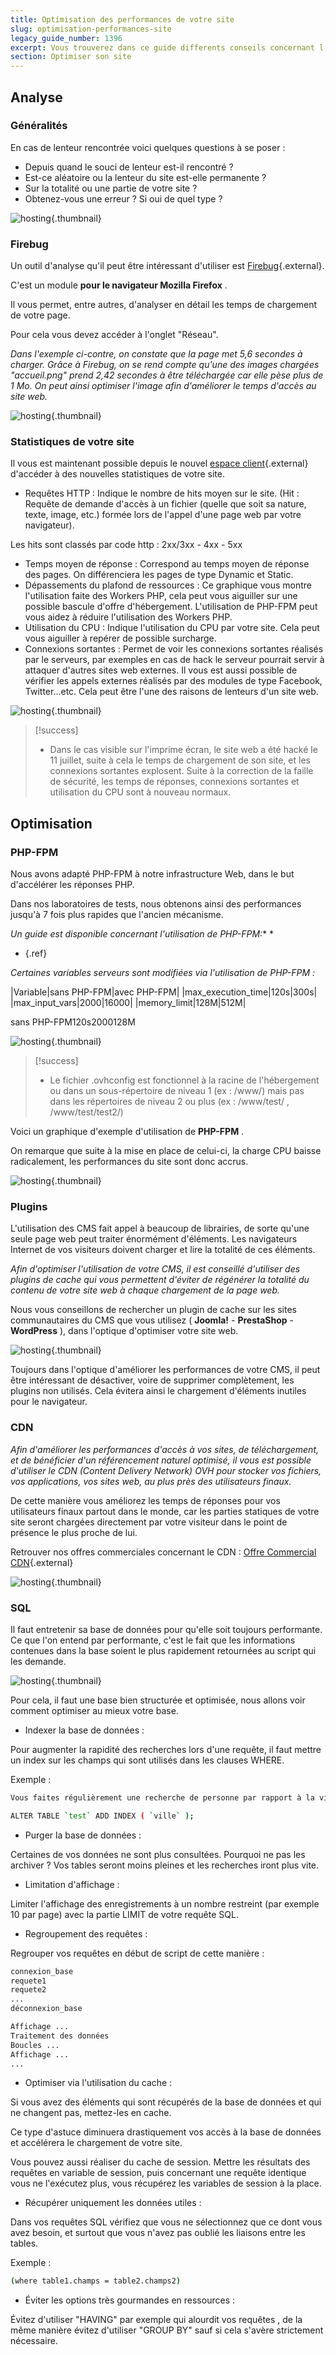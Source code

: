 ```yaml
---
title: Optimisation des performances de votre site
slug: optimisation-performances-site
legacy_guide_number: 1396
excerpt: Vous trouverez dans ce guide differents conseils concernant l'analyse des lenteurs sur votre site web, ainsi que des pistes d'amelioration.
section: Optimiser son site
---
```



## Analyse

### Généralités
En cas de lenteur rencontrée voici quelques questions à se poser :

- Depuis quand le souci de lenteur est-il rencontré ?
- Est-ce aléatoire ou la lenteur du site est-elle permanente ?
- Sur la totalité ou une partie de votre site ?
- Obtenez-vous une erreur ? Si oui de quel type ?


![hosting](images/1876.png){.thumbnail}


### Firebug
Un outil d'analyse qu'il peut être intéressant d'utiliser est [Firebug](https://addons.mozilla.org/fr/firefox/addon/firebug/){.external}.

C'est un module  **pour le navigateur Mozilla Firefox** .

Il vous permet, entre autres, d'analyser en détail les temps de chargement de votre page.

Pour cela vous devez accéder à l'onglet "Réseau".

*Dans l'exemple ci-contre, on constate que la page met 5,6 secondes à charger. Grâce à Firebug, on se rend compte qu'une des images chargées "accueil.png" prend 2,42 secondes à être téléchargée car elle pèse plus de 1 Mo. On peut ainsi optimiser l'image afin d'améliorer le temps d'accès au site web.*


![hosting](images/1886.png){.thumbnail}


### Statistiques de votre site
Il vous est maintenant possible depuis le nouvel [espace client](https://www.ovh.com/manager/web/login.html){.external} d'accéder à des nouvelles statistiques de votre site.

- Requêtes HTTP : Indique le nombre de hits moyen sur le site. (Hit : Requête de demande d'accès à un fichier (quelle que soit sa nature, texte, image, etc.) formée lors de l'appel d'une page web par votre navigateur).

Les hits sont classés par code http : 2xx/3xx - 4xx - 5xx

- Temps moyen de réponse : Correspond au temps moyen de réponse des pages. On différenciera les pages de type Dynamic et Static.
- Dépassements du plafond de ressources : Ce graphique vous montre l'utilisation faite des Workers PHP, cela peut vous aiguiller sur une possible bascule d'offre d'hébergement. L'utilisation de PHP-FPM peut vous aidez à réduire l'utilisation des Workers PHP.
- Utilisation du CPU : Indique l'utilisation du CPU par votre site. Cela peut vous aiguiller à repérer de possible surcharge.
- Connexions sortantes : Permet de voir les connexions sortantes réalisés par le serveurs, par exemples en cas de hack le serveur pourrait servir à attaquer d'autres sites web externes. Il vous est aussi possible de vérifier les appels externes réalisés par des modules de type Facebook, Twitter...etc. Cela peut être l'une des raisons de lenteurs d'un site web.


![hosting](images/2105.png){.thumbnail}



> [!success]
>
> - Dans le cas visible sur l'imprime écran, le site web a été hacké le
> 11 juillet, suite à cela le temps de chargement de son site, et les
> connexions sortantes explosent. Suite à la correction de la faille de
> sécurité, les temps de réponses, connexions sortantes et utilisation
> du CPU sont à nouveau normaux.
>

## Optimisation

### PHP-FPM
Nous avons adapté PHP-FPM à notre infrastructure Web, dans le but d'accélérer les réponses PHP.

Dans nos laboratoires de tests, nous obtenons ainsi des performances jusqu'à 7 fois plus rapides que l'ancien mécanisme.

*Un guide est disponible concernant l'utilisation de PHP-FPM:** *

- []({legacy}1175){.ref}

*Certaines variables serveurs sont modifiées via l'utilisation de PHP-FPM :*


|Variable|sans PHP-FPM|avec PHP-FPM|
|max_execution_time|120s|300s|
|max_input_vars|2000|16000|
|memory_limit|128M|512M|

sans PHP-FPM120s2000128M


![hosting](images/1890.png){.thumbnail}



> [!success]
>
> - Le fichier .ovhconfig est fonctionnel à la racine de l'hébergement ou
> dans un sous-répertoire de niveau 1 (ex : /www/) mais pas dans les
> répertoires de niveau 2 ou plus (ex : /www/test/ , /www/test/test2/)
>
Voici un graphique d'exemple d'utilisation de  **PHP-FPM** .

On remarque que suite à la mise en place de celui-ci, la charge CPU baisse radicalement, les performances du site sont donc accrus.


![hosting](images/2167.png){.thumbnail}


### Plugins
L'utilisation des CMS fait appel à beaucoup de librairies, de sorte qu'une seule page web peut traiter énormément d'éléments. Les navigateurs Internet de vos visiteurs doivent charger et lire la totalité de ces éléments.

*Afin d'optimiser l'utilisation de votre CMS, il est conseillé d'utiliser des plugins de cache qui vous permettent d'éviter de régénérer la totalité du contenu de votre site web à chaque chargement de la page web.*

Nous vous conseillons de rechercher un plugin de cache sur les sites communautaires du CMS que vous utilisez ( **Joomla!**  -  **PrestaShop**  - **WordPress** ), dans l'optique d'optimiser votre site web.


![hosting](images/1892.png){.thumbnail}

Toujours dans l'optique d'améliorer les performances de votre CMS, il peut être intéressant de désactiver, voire de supprimer complètement, les plugins non utilisés. Cela évitera ainsi le chargement d'éléments inutiles pour le navigateur.


### CDN
*Afin d'améliorer les performances d'accès à vos sites, de téléchargement, et de bénéficier d'un référencement naturel optimisé, il vous est possible d'utiliser le CDN (Content Delivery Network) OVH pour stocker vos fichiers, vos applications, vos sites web, au plus près des utilisateurs finaux.*

De cette manière vous améliorez les temps de réponses pour vos utilisateurs finaux partout dans le monde, car les parties statiques de votre site seront chargées directement par votre visiteur dans le point de présence le plus proche de lui.

Retrouver nos offres commerciales concernant le CDN : [Offre Commercial CDN](https://www.ovh.com/fr/cdn/){.external}


![hosting](images/1891.png){.thumbnail}


### SQL
Il faut entretenir sa base de données pour qu'elle soit toujours performante. Ce que l'on entend par performante, c'est le fait que les informations contenues dans la base soient le plus rapidement retournées au script qui les demande.


![hosting](images/2002.png){.thumbnail}

Pour cela, il faut une base bien structurée et optimisée, nous allons voir comment optimiser au mieux votre base.

- Indexer la base de données :

Pour augmenter la rapidité des recherches lors d'une requête, il faut mettre un index sur les champs qui sont utilisés dans les clauses WHERE.

Exemple :


```bash
Vous faites régulièrement une recherche de personne par rapport à la ville. Il faut indexer le champ "ville" avec la requête suivante :

ALTER TABLE `test` ADD INDEX ( `ville` );
```

- Purger la base de données :

Certaines de vos données ne sont plus consultées. Pourquoi ne pas les archiver ? Vos tables seront moins pleines et les recherches iront plus vite.

- Limitation d'affichage :

Limiter l'affichage des enregistrements à un nombre restreint (par exemple 10 par page) avec la partie LIMIT de votre requête SQL.

- Regroupement des requêtes :

Regrouper vos requêtes en début de script de cette manière :


```bash
connexion_base
requete1
requete2
...
déconnexion_base

Affichage ...
Traitement des données
Boucles ...
Affichage ...
...
```

- Optimiser via l'utilisation du cache :

Si vous avez des éléments qui sont récupérés de la base de données et qui ne changent pas, mettez-les en cache.

Ce type d'astuce diminuera drastiquement vos accès à la base de données et accélérera le chargement de votre site.

Vous pouvez aussi réaliser du cache de session. Mettre les résultats des requêtes en variable de session, puis concernant une requête identique vous ne l'exécutez plus, vous récupérez les variables de session à la place.

- Récupérer uniquement les données utiles :

Dans vos requêtes SQL vérifiez que vous ne sélectionnez que ce dont vous avez besoin, et surtout que vous n'avez pas oublié les liaisons entre les tables.

Exemple :


```bash
(where table1.champs = table2.champs2)
```

- Éviter les options très gourmandes en ressources :

Évitez d'utiliser "HAVING" par exemple qui alourdit vos requêtes , de la même manière évitez d'utiliser "GROUP BY" sauf si cela s'avère strictement nécessaire.